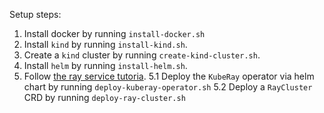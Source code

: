 Setup steps:

1. Install docker by running `install-docker.sh`
2. Install `kind` by running `install-kind.sh`.
3. Create a `kind` cluster by running `create-kind-cluster.sh`.
4. Install `helm` by running `install-helm.sh`.
5. Follow [the ray service tutoria](https://docs.ray.io/en/latest/cluster/kubernetes/user-guides/rayservice.html#example-serve-two-simple-ray-serve-applications-using-rayservice).
    5.1 Deploy the `KubeRay` operator via helm chart by running `deploy-kuberay-operator.sh`
    5.2 Deploy a `RayCluster` CRD by running `deploy-ray-cluster.sh`
